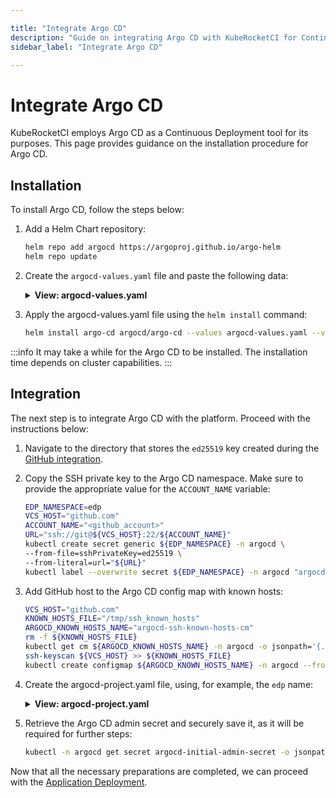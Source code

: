 ```yaml
---

title: "Integrate Argo CD"
description: "Guide on integrating Argo CD with KubeRocketCI for Continuous Deployment, including installation steps, Argo CD configuration for GitHub access, and project setup."
sidebar_label: "Integrate Argo CD"

---
```

<!-- markdownlint-disable MD025 -->

# Integrate Argo CD

<head>
  <link rel="canonical" href="https://docs.kuberocketci.io/docs/quick-start/integrate-argocd/" />
</head>

KubeRocketCI employs Argo CD as a Continuous Deployment tool for its purposes. This page provides guidance on the installation procedure for Argo CD.

## Installation

To install Argo CD, follow the steps below:

1. Add a Helm Chart repository:

    ```bash
    helm repo add argocd https://argoproj.github.io/argo-helm
    helm repo update
    ```

2. Create the `argocd-values.yaml` file and paste the following data:

    <details>
    <summary><b>View: argocd-values.yaml</b></summary>

    ```yaml
    redis-ha:
      enabled: false
    redis:
      enabled: true

    server:
      replicas: 1
      env:
        - name: ARGOCD_API_SERVER_REPLICAS
          value: '1'

      ingress:
        enabled: true
        hosts:
          # after domain creation update
          - "argocd-dev.example.com"

      # we use Keycloak so no DEX is required
    dex:
      enabled: false

      # Disabled for multitenancy env with single instance deployment
    applicationSet:
      enabled: false

    configs:
      secret:
        # -- Create the argocd-secret
        createSecret: true
      cm:
        application.instanceLabelKey: argocd.argoproj.io/instance-kuberocketci

      params:
        server.insecure: true
        application.namespaces: >-
          edp
    ```

    </details>

3. Apply the argocd-values.yaml file using the `helm install` command:

    ```bash
    helm install argo-cd argocd/argo-cd --values argocd-values.yaml --version 5.51.4 --create-namespace --atomic -n argocd
    ```

:::info
  It may take a while for the Argo CD to be installed. The installation time depends on cluster capabilities.
:::

## Integration

The next step is to integrate Argo CD with the platform. Proceed with the instructions below:

1. Navigate to the directory that stores the `ed25519` key created during the [GitHub integration](./integrate-github.md).

2. Copy the SSH private key to the Argo CD namespace. Make sure to provide the appropriate value for the `ACCOUNT_NAME` variable:

    ```bash
    EDP_NAMESPACE=edp
    VCS_HOST="github.com"
    ACCOUNT_NAME="<github_account>"
    URL="ssh://git@${VCS_HOST}:22/${ACCOUNT_NAME}"
    kubectl create secret generic ${EDP_NAMESPACE} -n argocd \
    --from-file=sshPrivateKey=ed25519 \
    --from-literal=url="${URL}"
    kubectl label --overwrite secret ${EDP_NAMESPACE} -n argocd "argocd.argoproj.io/secret-type=repo-creds"
    ```

3. Add GitHub host to the Argo CD config map with known hosts:

    ```bash
    VCS_HOST="github.com"
    KNOWN_HOSTS_FILE="/tmp/ssh_known_hosts"
    ARGOCD_KNOWN_HOSTS_NAME="argocd-ssh-known-hosts-cm"
    rm -f ${KNOWN_HOSTS_FILE}
    kubectl get cm ${ARGOCD_KNOWN_HOSTS_NAME} -n argocd -o jsonpath='{.data.ssh_known_hosts}' > ${KNOWN_HOSTS_FILE}
    ssh-keyscan ${VCS_HOST} >> ${KNOWN_HOSTS_FILE}
    kubectl create configmap ${ARGOCD_KNOWN_HOSTS_NAME} -n argocd --from-file ${KNOWN_HOSTS_FILE} -o yaml --dry-run=client | kubectl apply -f -
    ```

4. Create the argocd-project.yaml file, using, for example, the `edp` name:

    <details>
    <summary><b>View: argocd-project.yaml</b></summary>
      ```yaml
        apiVersion: argoproj.io/v1alpha1
        kind: AppProject
        metadata:
          name: edp
          namespace: argocd
          # Finalizer that ensures that project is not deleted until it is not referenced by any application
          finalizers:
            - resources-finalizer.argocd.argoproj.io
        spec:
          description: CD pipelines for my application
          roles:
            - name: developer
              description: Users for kuberocketci tenant
              policies:
                - p, proj:edp:developer, applications, create, edp/*, allow
                - p, proj:edp:developer, applications, delete, edp/*, allow
                - p, proj:edp:developer, applications, get, edp/*, allow
                - p, proj:edp:developer, applications, override, edp/*, allow
                - p, proj:edp:developer, applications, sync, edp/*, allow
                - p, proj:edp:developer, applications, update, edp/*, allow
                - p, proj:edp:developer, repositories, create, edp/*, allow
                - p, proj:edp:developer, repositories, delete, edp/*, allow
                - p, proj:edp:developer, repositories, update, edp/*, allow
                - p, proj:edp:developer, repositories, get, edp/*, allow
          destinations:
            # ensure we can deploy to ns with tenant prefix
            - namespace: 'edp-*'
            # allow to deploy to specific server (local in our case)
              server: https://kubernetes.default.svc
          # Deny all cluster-scoped resources from being created, except for Namespace
          clusterResourceWhitelist:
          - group: ''
            kind: Namespace
          # Allow all namespaced-scoped resources to be created, except for ResourceQuota, LimitRange, NetworkPolicy
          namespaceResourceBlacklist:
          - group: ''
            kind: ResourceQuota
          - group: ''
            kind: LimitRange
          - group: ''
            kind: NetworkPolicy
          # we are ok to create any resources inside namespace
          namespaceResourceWhitelist:
          - group: '*'
            kind: '*'
          # enable access only for specific git server. The example below 'edp' - it is namespace where KubeRocketCI is deployed
          sourceRepos:
            - ssh://git@github.com:22/<github_account>/*
          # enable capability to deploy objects from namespaces
          sourceNamespaces:
            - edp
      ```

      :::info
        Please enter your GitHub account name at `<github_account>`.
      :::
    </details>

5. Retrieve the Argo CD admin secret and securely save it, as it will be required for further steps:

    ```bash
    kubectl -n argocd get secret argocd-initial-admin-secret -o jsonpath="{.data.password}" | base64 -d
    ```

Now that all the necessary preparations are completed, we can proceed with the [Application Deployment](./deploy-application.md).
